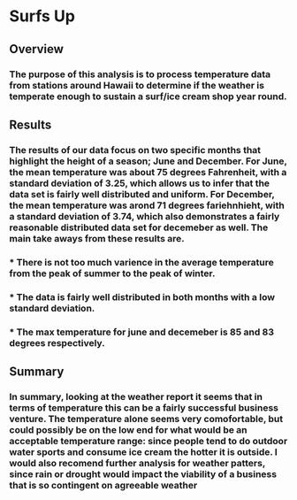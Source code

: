 # Surfs Up
## Overview
### The purpose of this analysis is to process temperature data from stations around Hawaii to determine if the weather is temperate enough to sustain a surf/ice cream shop year round.
## Results
### The results of our data focus on two specific months that highlight the height of a season; June and December. For June, the mean temperature was about 75 degrees Fahrenheit, with a standard deviation of 3.25, which allows us to infer that the data set is fairly well distributed and uniform. For December, the mean temperature was arond 71 degrees fariehnhieht, with a standard deviation of 3.74, which also demonstrates a fairly reasonable distributed data set for decemeber as well. The main take aways from these results are.
### * There is not too much varience in the average temperature from the peak of summer to the peak of winter.
### * The data is fairly well distributed in both months with a low standard deviation.
### * The max temperature for june and decemeber is 85 and 83 degrees respectively.
## Summary
### In summary, looking at the weather report it seems that in terms of temperature this can be a fairly successful business venture. The temperature alone seems very comofortable, but could possibly be on the low end for what would be an acceptable temperature range: since people tend to do outdoor water sports and consume ice cream the hotter it is outside. I would also recomend further analysis for weather patters, since rain or drought would impact the viability of a business that is so contingent on agreeable weather 
